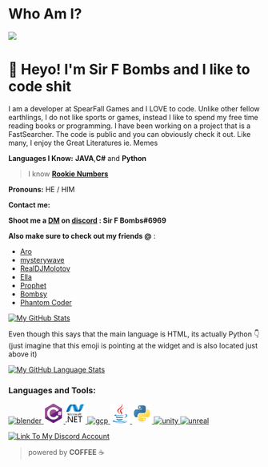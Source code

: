 # Who Am I?
![](https://komarev.com/ghpvc/?username=SlapBoi69&color=red)

# **👋 Heyo! I'm Sir F Bombs and I like to code shit**


I am a developer at SpearFall Games and I LOVE to code.
Unlike other fellow earthlings, I do not like sports or games, instead I like to spend my free time reading books or programming.
I have been working on a project that is a FastSearcher.
The code is public and you can obviously check it out.
Like many, I enjoy the Great Literatures ie. Memes


**Languages I Know:** **JAVA**,**C#** and **Python**
> I know [**Rookie Numbers**](https://user-images.githubusercontent.com/86361659/124341681-a9525c80-dbdb-11eb-8d92-fd306f50db39.png)



**Pronouns:** HE / HIM


**Contact me:**

**Shoot me a [DM](https://discord.com/users/831154220723339324) on [discord](https://discord.com/users/831154220723339324) : Sir F Bombs#6969**



**Also make sure to check out my friends @** :
* [Aro](https://github.com/Zynx64 )
* [mysterywave](https://github.com/mysterywave )
* [RealDJMolotov](https://github.com/RealDJMolotov) 
* [Ella](https://github.com/ItsEllah )
* [Prophet](https://github.com/TheProphetOfGaster )
* [Bombsy](https://github.com/v5k)
* [Phantom Coder](https://github.com/Coderoftheworld)


[![My GitHub Stats](https://github-readme-stats.vercel.app/api/?username=SlapBoi69&count_private=true&theme=tokyonight&showicons=true)]()
                                                                                                      
                                                                                                      
                                                                                                      
                         
Even though this says that the main language is HTML, its actually Python 👇(just imagine that this emoji is pointing at the widget and is also located just above it)


[![My GitHub Language Stats](https://github-readme-stats.vercel.app/api/top-langs/?username=SlapBoi69&langs_count=5&theme=tokyonight)]()
<h3 align="left">Languages and Tools:</h3>
<p align="left"> <a href="https://www.blender.org/" target="_blank"> <img src="https://download.blender.org/branding/community/blender_community_badge_white.svg" alt="blender" width="40" height="40"/> </a> <a href="https://www.w3schools.com/cs/" target="_blank"> <img src="https://raw.githubusercontent.com/devicons/devicon/master/icons/csharp/csharp-original.svg" alt="csharp" width="40" height="40"/> </a> <a href="https://dotnet.microsoft.com/" target="_blank"> <img src="https://raw.githubusercontent.com/devicons/devicon/master/icons/dot-net/dot-net-original-wordmark.svg" alt="dotnet" width="40" height="40"/> </a> <a href="https://cloud.google.com" target="_blank"> <img src="https://www.vectorlogo.zone/logos/google_cloud/google_cloud-icon.svg" alt="gcp" width="40" height="40"/> </a> <a href="https://www.java.com" target="_blank"> <img src="https://raw.githubusercontent.com/devicons/devicon/master/icons/java/java-original.svg" alt="java" width="40" height="40"/> </a> <a href="https://www.python.org" target="_blank"> <img src="https://raw.githubusercontent.com/devicons/devicon/master/icons/python/python-original.svg" alt="python" width="40" height="40"/> </a> <a href="https://unity.com/" target="_blank"> <img src="https://www.vectorlogo.zone/logos/unity3d/unity3d-icon.svg" alt="unity" width="40" height="40"/> </a> <a href="https://unrealengine.com/" target="_blank"> <img src="https://raw.githubusercontent.com/kenangundogan/fontisto/036b7eca71aab1bef8e6a0518f7329f13ed62f6b/icons/svg/brand/unreal-engine.svg" alt="unreal" width="40" height="40"/> </a> </p>



[![**Link To My Discord Account**](https://github.com/SlapBoi69/SlapBoi69/blob/ReadMe/damn.png)](https://discord.com/users/831154220723339324)


> powered by **COFFEE** ☕
